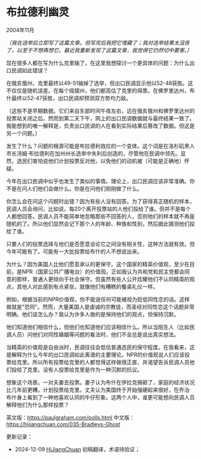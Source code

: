 
# 布拉德利幽灵

2004年11月

*（我在选举后立即写了这篇文章。但写完后我把它埋藏了；我对选举结果太沮丧了，以至于不想再想它。最近我重新发现了这篇文章，我觉得它仍然切中要害。）*

现在很多人都在写为什么克里输了。在这里我想探讨一个更具体的问题：为什么出口民调如此错误？

在俄亥俄州，克里最终以49-51输掉了选举，但出口民调显示他以52-48获胜。这不仅仅是随机误差。在每个摇摆州，他们都高估了克里的得票。在佛罗里达州，布什最终以52-47获胜，出口民调却预测双方势均力敌。

（这些不是早期数据。它们来自东部时间午夜左右，远在俄亥俄州和佛罗里达州的投票站关闭之后。然而到第二天下午，网上的出口民调数据就与最终结果一致了。我能想到的唯一解释是，负责出口民调的人在看到实际结果后篡改了数据。但这是另一个问题。）

发生了什么？问题的根源可能是布拉德利效应的一个变体。这个词是在洛杉矶黑人市长汤姆·布拉德利在加州州长选举中失利后创造的，尽管他在民调中领先。显然，选民们害怕说他们计划投票反对他，以免他们的动机被（可能是正确地）怀疑。

今年在出口民调中似乎也发生了类似的事情。理论上，出口民调应该非常准确。你不是在问人们他们会做什么。你是在问他们刚刚做了什么。

你怎么会在问这个问题时出错？因为有些人没有回答。为了获得真正随机的样本，民调人员会询问，比如说，每20个离开投票站的人他们投给了谁。但并不是每个人都想回答。民调人员不能简单地忽略那些不回答的人，否则他们的样本就不再是随机的了。所以他们显然会记下那个人的年龄、种族和性别，然后据此猜测他们投给了谁。

只要人们的投票选择与他们是否愿意谈论它之间没有相关性，这种方法就有效。但今年可能有了。可能有一大批投票给布什的人不想说出来。

为什么？因为美国人比他们愿意承认的更保守。这个国家的精英价值观，至少在目前，是NPR（国家公共广播电台）的价值观。正如我认为共和党和民主党都会同意的那样，普通人更倾向于社会保守。但虽然有些人公开炫耀他们不认同精英的观点，其他人对此感到有点紧张，就像他们有糟糕的餐桌礼仪一样。

例如，根据当前的NPR价值观，你不能说任何可能被视为贬低同性恋的话。这样做就是"恐同"。然而，大量美国人是虔诚的宗教徒，而圣经对同性恋这个话题非常明确。他们该怎么办？我认为许多人做的是保持他们的观点，但保持沉默。

他们知道他们相信什么，但他们也知道他们应该相信什么。所以当陌生人（比如民调人员）问他们对同性婚姻等问题的看法时，他们不会总是说出真实想法。

当精英的价值观是自由派时，民调往往会低估普通选民的保守程度。在我看来，这是解释为什么今年的出口民调如此离谱的主要理论。NPR的价值观说人们应该投票给克里。所以所有投票给克里的人都觉得这样做很正直，并渴望告诉民调人员他们投给了克里。没有人投票给克里是作为一种沉默的抗议。

想象这个场景。一对夫妻去投票。妻子认为布什在伊拉克搞砸了，家庭的经济状况比几年前更糟，计划投票给克里。丈夫认为美国终于开始强硬起来很好，在乔治·布什身上看到了一种他喜欢认同的牛仔形象。这两个人中，谁更可能想向民调人员解释他们为什么那样投票？

英文版：https://paulgraham.com/polls.html
中文版：https://hijiangchuan.com/035-Bradleys-Ghost


更新记录：
- 2024-12-09 [HiJiangChuan](https://hijiangchuan.com) 初稿翻译，术语待验证；
